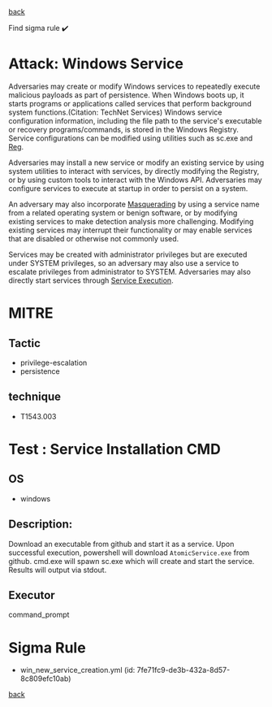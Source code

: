 
[back](../index.md)

Find sigma rule :heavy_check_mark: 

# Attack: Windows Service 

Adversaries may create or modify Windows services to repeatedly execute malicious payloads as part of persistence. When Windows boots up, it starts programs or applications called services that perform background system functions.(Citation: TechNet Services) Windows service configuration information, including the file path to the service's executable or recovery programs/commands, is stored in the Windows Registry. Service configurations can be modified using utilities such as sc.exe and [Reg](https://attack.mitre.org/software/S0075). 

Adversaries may install a new service or modify an existing service by using system utilities to interact with services, by directly modifying the Registry, or by using custom tools to interact with the Windows API. Adversaries may configure services to execute at startup in order to persist on a system.

An adversary may also incorporate [Masquerading](https://attack.mitre.org/techniques/T1036) by using a service name from a related operating system or benign software, or by modifying existing services to make detection analysis more challenging. Modifying existing services may interrupt their functionality or may enable services that are disabled or otherwise not commonly used. 

Services may be created with administrator privileges but are executed under SYSTEM privileges, so an adversary may also use a service to escalate privileges from administrator to SYSTEM. Adversaries may also directly start services through [Service Execution](https://attack.mitre.org/techniques/T1569/002). 

# MITRE
## Tactic
  - privilege-escalation
  - persistence


## technique
  - T1543.003


# Test : Service Installation CMD
## OS
  - windows


## Description:
Download an executable from github and start it as a service.
Upon successful execution, powershell will download `AtomicService.exe` from github. cmd.exe will spawn sc.exe which will create and start the service. Results will output via stdout.


## Executor
command_prompt

# Sigma Rule
 - win_new_service_creation.yml (id: 7fe71fc9-de3b-432a-8d57-8c809efc10ab)



[back](../index.md)

